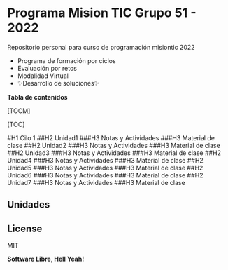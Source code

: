 # Programa Mision TIC Grupo 51 - 2022

Repositorio personal para curso de programación misiontic 2022

- Programa de formación por ciclos
- Evaluación por retos
- Modalidad Virtual
- ✨Desarrollo de soluciones✨

**Tabla de contenidos**

[TOCM]

[TOC]

#H1 Cilo 1
##H2 Unidad1
###H3 Notas y Actividades
###H3 Material de clase
##H2 Unidad2
###H3 Notas y Actividades
###H3 Material de clase
##H2 Unidad3
###H3 Notas y Actividades
###H3 Material de clase
##H2 Unidad4
###H3 Notas y Actividades
###H3 Material de clase
##H2 Unidad5
###H3 Notas y Actividades
###H3 Material de clase
##H2 Unidad6
###H3 Notas y Actividades
###H3 Material de clase
##H2 Unidad7
###H3 Notas y Actividades
###H3 Material de clase


## Unidades
















## License

MIT

**Software Libre, Hell Yeah!**
